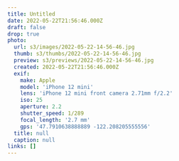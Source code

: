 ```yaml
---
title: Untitled
date: 2022-05-22T21:56:46.000Z
draft: false
drop: true
photo:
  url: s3/images/2022-05-22-14-56-46.jpg
  thumb: s3/thumbs/2022-05-22-14-56-46.jpg
  preview: s3/previews/2022-05-22-14-56-46.jpg
  created: 2022-05-22T21:56:46.000Z
  exif:
    make: Apple
    model: 'iPhone 12 mini'
    lens: 'iPhone 12 mini front camera 2.71mm f/2.2'
    iso: 25
    aperture: 2.2
    shutter_speed: 1/289
    focal_length: '2.7 mm'
    gps: '47.7910638888889 -122.208205555556'
  title: null
  caption: null
links: []
---
```

